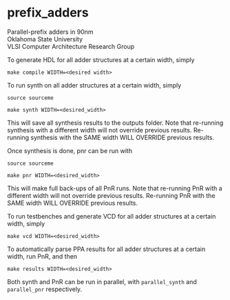 # prefix_adders
Parallel-prefix adders in 90nm<br>
Oklahoma State University<br>
VLSI Computer Architecture Research Group<br>

To generate HDL for all adder structures at a certain width, simply

`make compile WIDTH=<desired width>`


To run synth on all adder structures at a certain width, simply

`source sourceme`

`make synth WIDTH=<desired_width>`

This will save all synthesis results to the outputs folder.
Note that re-running synthesis with a different width will not override previous results.
Re-running synthesis with the SAME width WILL OVERRIDE previous results.


Once synthesis is done, pnr can be run with

`source sourceme`

`make pnr WIDTH=<desired_width>`

This will make full back-ups of all PnR runs.
Note that re-running PnR with a different width will not override previous results.
Re-running PnR with the SAME width WILL OVERRIDE previous results.


To run testbenches and generate VCD for all adder structures at a certain width, simply

`make vcd WIDTH=<desired_width>`


To automatically parse PPA results for all adder structures at a certain width, run PnR, and then

`make results WIDTH=<desired_width>`


Both synth and PnR can be run in parallel, with `parallel_synth` and `parallel_pnr` respectively.
